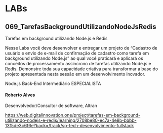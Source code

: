 # LABs

## 069_TarefasBackgroundUtilizandoNodeJsRedis

Tarefas em background utilizando Node.js e Redis

Nesse Labs você deve desenvolver e entregar um projeto de “Cadastro de usuário e envio de e-mail de confirmação de cadastro como tarefa em background utilizando Node.js” ao qual você praticará e aplicará os conceitos de processamento assíncrono de tarefas utilizando Node.js e Redis. Demonstre toda sua capacidade criativa para transformar a base do projeto apresentada nesta sessão em um desenvolvimento inovador.

Node.js Back-End Intermediário
ESPECIALISTA
#### Roberto Alves
Desenvolvedor/Consultor de software, Altran

https://web.digitalinnovation.one/project/tarefas-em-background-utilizando-nodejs-e-redis/learning/2708be80-ec7a-4e8b-bbbb-13f5de3c6f6e?back=/track/sp-tech-desenvolvimento-fullstack
